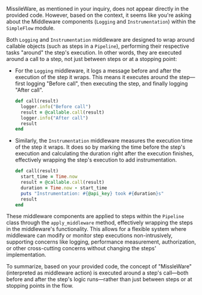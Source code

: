 MissileWare, as mentioned in your inquiry, does not appear directly in the provided code. However, based on the context, it seems like you're asking about the Middleware components (`Logging` and `Instrumentation`) within the `SimpleFlow` module.

Both `Logging` and `Instrumentation` middleware are designed to wrap around callable objects (such as steps in a `Pipeline`), performing their respective tasks "around" the step's execution. In other words, they are executed around a call to a step, not just between steps or at a stopping point:

- For the `Logging` middleware, it logs a message before and after the execution of the step it wraps. This means it executes around the step—first logging "Before call", then executing the step, and finally logging "After call".
  
  ```ruby
  def call(result)
    logger.info("Before call")
    result = @callable.call(result)
    logger.info("After call")
    result
  end
  ```

- Similarly, the `Instrumentation` middleware measures the execution time of the step it wraps. It does so by marking the time before the step's execution and calculating the duration right after the execution finishes, effectively wrapping the step's execution to add instrumentation.

  ```ruby
  def call(result)
    start_time = Time.now
    result = @callable.call(result)
    duration = Time.now - start_time
    puts "Instrumentation: #{@api_key} took #{duration}s"
    result
  end
  ```

These middleware components are applied to steps within the `Pipeline` class through the `apply_middleware` method, effectively wrapping the steps in the middleware's functionality. This allows for a flexible system where middleware can modify or monitor step executions non-intrusively, supporting concerns like logging, performance measurement, authorization, or other cross-cutting concerns without changing the steps' implementation.

To summarize, based on your provided code, the concept of "MissleWare" (interpreted as middleware action) is executed around a step's call—both before and after the step's logic runs—rather than just between steps or at stopping points in the flow.

